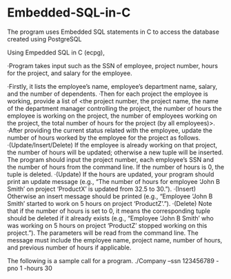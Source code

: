 # Embedded-SQL-in-C
The program uses Embedded SQL statements in C to access the database created using PostgreSQL

Using Empedded SQL in C (ecpg), 

·Program takes input such as the SSN of employee, project number, hours for the project, and salary for the employee.

·Firstly, it lists the employee’s name, employee’s department name, salary, and the number of dependents.
·Then for each project the employee is working, provide a list of <the project number, the project name, the name of the department manager controlling the project, the number of hours the employee is working on the project, the number of employees working on the project, the total number of hours for the project (by all employees)>.
·After providing the current status related with the employee, update the number of hours worked by the employee for the project as follows. 
·(Update/Insert/Delete) If the employee is already working on that project, the number of hours will be updated; otherwise a new tuple will be inserted. The program should input the project number, each employee’s SSN and the number of hours from the command line. If the number of hours is 0, the tuple is deleted.
·(Update) If the hours are updated, your program should print an update message (e.g., “The number of hours for employee ‘John B Smith’ on project ‘ProductX’ is updated from 32.5 to 30.”).
·(Insert) Otherwise an insert message should be printed (e.g., “Employee ‘John B Smith’ started to work on 5 hours on project ‘ProductZ’.”).
·(Delete) Note that if the number of hours is set to 0, it means the corresponding tuple should be deleted if it already exists (e.g.,  “Employee ‘John B Smith’ who was working on 5 hours on project ‘ProductZ’ stopped working on this project.”). The parameters will be read from the command line. The message must include the employee name, project name, number of hours, and previous number of hours if applicable.
 
The following is a sample call for a program.
./Company –ssn 123456789 -pno 1 -hours 30

